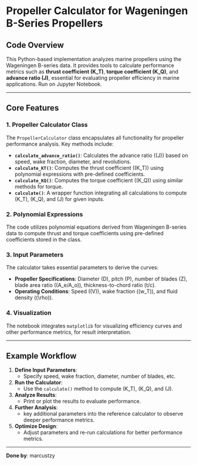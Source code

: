 # **Propeller Calculator for Wageningen B-Series Propellers**

## **Code Overview**
This Python-based implementation analyzes marine propellers using the Wageningen B-series data. It provides tools to calculate performance metrics such as **thrust coefficient (K_T)**, **torque coefficient (K_Q)**, and **advance ratio (J)**, essential for evaluating propeller efficiency in marine applications. Run on Jupyter Notebook.

---

## **Core Features**

### **1. Propeller Calculator Class**
The `PropellerCalculator` class encapsulates all functionality for propeller performance analysis. Key methods include:
- **`calculate_advance_ratio()`**: Calculates the advance ratio (\(J\)) based on speed, wake fraction, diameter, and revolutions.
- **`calculate_KT()`**: Computes the thrust coefficient (\(K_T\)) using polynomial expressions with pre-defined coefficients.
- **`calculate_KQ()`**: Computes the torque coefficient (\(K_Q\)) using similar methods for torque.
- **`calculate()`**: A wrapper function integrating all calculations to compute \(K_T\), \(K_Q\), and \(J\) for given inputs.

### **2. Polynomial Expressions**
The code utilizes polynomial equations derived from Wageningen B-series data to compute thrust and torque coefficients using pre-defined coefficients stored in the class.

### **3. Input Parameters**
The calculator takes essential parameters to derive the curves:
- **Propeller Specifications**: Diameter (D), pitch (P), number of blades (Z), blade area ratio (\(A_e/A_o\)), thickness-to-chord ratio (t/c).
- **Operating Conditions**: Speed (\(V\)), wake fraction (\(w_T\)), and fluid density (\(\rho\)).

### **4. Visualization**
The notebook integrates `matplotlib` for visualizing efficiency curves and other performance metrics, for result interpretation.

---

## **Example Workflow**
1. **Define Input Parameters**:
    - Specify speed, wake fraction, diameter, number of blades, etc.
2. **Run the Calculator**:
    - Use the `calculate()` method to compute \(K_T\), \(K_Q\), and \(J\).
3. **Analyze Results**:
    - Print or plot the results to evaluate performance.
4. **Further Analysis**:
    - key additional parameters into the reference calculator to observe deeper performance metrics.
5. **Optimize Design**:
    - Adjust parameters and re-run calculations for better performance metrics.
---


**Done by**: marcustzy
